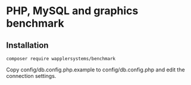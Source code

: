 # PHP, MySQL and graphics benchmark


## Installation

`composer require wapplersystems/benchmark`

Copy config/db.config.php.example to config/db.config.php and edit the connection settings.

